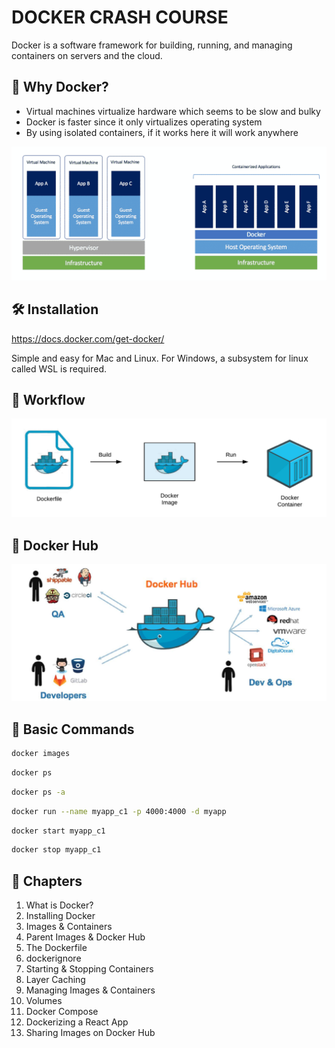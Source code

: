 # DOCKER CRASH COURSE

Docker is a software framework for building, running, and managing containers on servers and the cloud.

## 🤔 Why Docker?

- Virtual machines virtualize hardware which seems to be slow and bulky
- Docker is faster since it only virtualizes operating system
- By using isolated containers, if it works here it will work anywhere

<img src="./images/docker-vs-vm.png" alt="Docker vs virtual machines">

## 🛠 Installation

https://docs.docker.com/get-docker/

Simple and easy for Mac and Linux. For Windows, a subsystem for linux called WSL is required.

## 📝 Workflow

<img src="./images/workflow.jpg" alt="Docker workflow">

## 🐳 Docker Hub

<img src="./images/docker-hub.jpg" alt="Docker hub">

## 🤖 Basic Commands

```sh
docker images
```

```sh
docker ps
```

```sh
docker ps -a
```

```sh
docker run --name myapp_c1 -p 4000:4000 -d myapp
```

```sh
docker start myapp_c1
```

```sh
docker stop myapp_c1
```

## 📖 Chapters

1. What is Docker?
1. Installing Docker
1. Images & Containers
1. Parent Images & Docker Hub
1. The Dockerfile
1. dockerignore
1. Starting & Stopping Containers
1. Layer Caching
1. Managing Images & Containers
1. Volumes
1. Docker Compose
1. Dockerizing a React App
1. Sharing Images on Docker Hub
